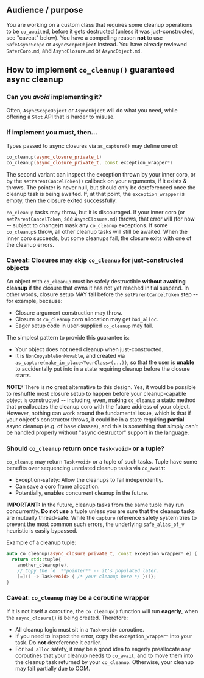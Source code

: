 ## Audience / purpose

You are working on a custom class that requires some cleanup operations to be `co_await`ed, before it gets destructed (unless it was just-constructed, see
"caveat" below).  You have a compelling reason **not** to use `SafeAsyncScope` or
`AsyncScopeObject` instead.  You have already reviewed `SaferCoro.md`, and
`AsyncClosure.md` or `AsyncObject.md`.

## How to implement `co_cleanup()` guaranteed async cleanup

### Can you *avoid* implementing it?

Often, `AsyncScopeObject` or `AsyncObject` will do what you need, while offering
a `Slot` API that is harder to misuse.

### If implement you must, then...

Types passed to async closures via `as_capture()` may define one of:

```cpp
co_cleanup(async_closure_private_t)
co_cleanup(async_closure_private_t, const exception_wrapper*)
```

The second variant can inspect the exception thrown by your inner coro, or
by the `setParentCancelToken()` callback on your arguments, if it exists &
throws. The pointer is never null, but should only be dereferenced once the cleanup task is being awaited. If, at that point, the `exception_wrapper` is empty, then the closure exited successfully.

`co_cleanup` tasks may throw, but it is discouraged. If your inner coro (or
`setParentCancelToken`, see `AsyncClosure.md`) throws, that error will (for now -- subject to change)π
mask any `co_cleanup` exceptions.  If some `co_cleanup`s throw, all other
cleanup tasks will still be awaited.  When the inner coro succeeds, but some
cleanups fail, the closure exits with one of the cleanup errors.

### Caveat: Closures may skip `co_cleanup` for just-constructed objects

An object with `co_cleanup` must be safely destructible **without awaiting
cleanup** if the closure that owns it has not yet reached initial suspend.  In
other words, closure setup MAY fail before the `setParentCancelToken` step --
for example, because:
  - Closure argument construction may throw.
  - Closure or `co_cleanup` coro allocation may get `bad_alloc`.
  - Eager setup code in user-supplied `co_cleanup` may fail.

The simplest pattern to provide this guarantee is:
  - Your object does not need cleanup when just-constructed.
  - It is `NonCopyableNonMovable`, and created via
    `as_capture(make_in_place<YourClass>(...))`, so that the user is
    **unable** to accidentally put into in a state requiring cleanup before
    the closure starts.

**NOTE:** There is **no** great alternative to this design.  Yes, it would be
possible to reshuffle most closure setup to happen before your cleanup-capable
object is constructed -- including, even, making `co_cleanup` a static method
that preallocates the cleanup coro with the future address of your object.
However, nothing can work around the fundamental issue, which is that if your
object's constructor throws, it could be in a state requiring **partial** async
cleanup (e.g. of base classes), and this is something that simply can't be
handled properly without "async destructor" support in the language.

### Should `co_cleanup` return once `Task<void>` or a tuple?

`co_cleanup` may return `Task<void>` or a tuple of such tasks. Tuple have
some benefits over sequencing unrelated cleanup tasks via `co_await`:
  - Exception-safety: Allow the cleanups to fail independently.
  - Can save a coro frame allocation.
  - Potentially, enables concurrent cleanup in the future.

**IMPORTANT:** In the future, cleanup tasks from the same tuple may run
concurrently. **Do not use** a tuple unless you are sure that the cleanup tasks
are mutually thread-safe. While the `capture` reference safety system tries to
prevent the most common such errors, the underlying `safe_alias_of_v` heuristic
is easily bypassed.

Example of a cleanup tuple:
```cpp
auto co_cleanup(async_closure_private_t, const exception_wrapper* e) {
  return std::tuple{
    another_cleanup(e),
    // Copy the `e` **pointer** -- it's populated later.
    [=]() -> Task<void> { /* your cleanup here */ }()};
}
```

### Caveat: `co_cleanup` may be a coroutine wrapper

If it is not itself a coroutine, the `co_cleanup()` function will run **eagerly**, when the `async_closure()` is being created. Therefore:
  - All cleanup logic must sit in a `Task<void>` coroutine.
  - If you need to inspect the error, copy the `exception_wrapper*`
    into your task. Do **not** dereference it earlier.
  - For `bad_alloc` safety, it may be a good idea to eagerly preallocate any
    coroutines that your cleanup needs to `co_await`, and to move them into the
    cleanup task returned by your `co_cleanup`. Otherwise, your cleanup may fail
    partially due to OOM.
